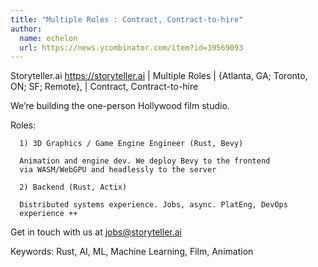 ```yaml
---
title: "Multiple Roles : Contract, Contract-to-hire"
author:
  name: echelon
  url: https://news.ycombinator.com/item?id=39569093
---
```

Storyteller.ai <a href="https:&#x2F;&#x2F;storyteller.ai" rel="nofollow">https:&#x2F;&#x2F;storyteller.ai</a> | Multiple Roles | {Atlanta, GA; Toronto, ON; SF; Remote}, | Contract, Contract-to-hire

We’re building the one-person Hollywood film studio.

Roles:

<pre><code>  1) 3D Graphics &#x2F; Game Engine Engineer (Rust, Bevy)

  Animation and engine dev. We deploy Bevy to the frontend
  via WASM&#x2F;WebGPU and headlessly to the server

  2) Backend (Rust, Actix)

  Distributed systems experience. Jobs, async. PlatEng, DevOps
  experience ++
</code></pre>
Get in touch with us at jobs@storyteller.ai

Keywords: Rust, AI, ML, Machine Learning, Film, Animation
